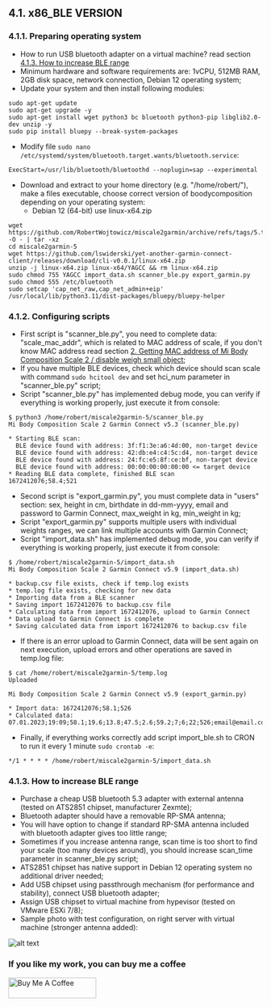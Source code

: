 ## 4.1. x86_BLE VERSION
### 4.1.1. Preparing operating system
- How to run USB bluetooth adapter on a virtual machine? read section [4.1.3. How to increase BLE range](https://github.com/RobertWojtowicz/miscale2garmin/blob/master/manuals/x86_ble.md#413-how-to-increase-ble-range)
- Minimum hardware and software requirements are: 1vCPU, 512MB RAM, 2GB disk space, network connection, Debian 12 operating system;
- Update your system and then install following modules:
```
sudo apt-get update
sudo apt-get upgrade -y
sudo apt-get install wget python3 bc bluetooth python3-pip libglib2.0-dev unzip -y
sudo pip install bluepy --break-system-packages
```
- Modify file ```sudo nano /etc/systemd/system/bluetooth.target.wants/bluetooth.service```:
```
ExecStart=/usr/lib/bluetooth/bluetoothd --noplugin=sap --experimental
```
- Download and extract to your home directory (e.g. "/home/robert/"), make a files executable, choose correct version of boodycomposition depending on your operating system:
  - Debian 12 (64-bit) use linux-x64.zip
```
wget https://github.com/RobertWojtowicz/miscale2garmin/archive/refs/tags/5.tar.gz -O - | tar -xz
cd miscale2garmin-5
wget https://github.com/lswiderski/yet-another-garmin-connect-client/releases/download/cli-v0.0.1/linux-x64.zip
unzip -j linux-x64.zip linux-x64/YAGCC && rm linux-x64.zip
sudo chmod 755 YAGCC import_data.sh scanner_ble.py export_garmin.py
sudo chmod 555 /etc/bluetooth
sudo setcap 'cap_net_raw,cap_net_admin+eip' /usr/local/lib/python3.11/dist-packages/bluepy/bluepy-helper
```

### 4.1.2. Configuring scripts
- First script is "scanner_ble.py", you need to complete data: "scale_mac_addr", which is related to MAC address of scale, if you don't know MAC address read section [2. Getting MAC address of Mi Body Composition Scale 2 / disable weigh small object](https://github.com/RobertWojtowicz/miscale2garmin/tree/master#2-getting-mac-address-of-mi-body-composition-scale-2--disable-weigh-small-object);
- If you have multiple BLE devices, check which device should scan scale with command ```sudo hcitool dev``` and set hci_num parameter in "scanner_ble.py" script;
- Script "scanner_ble.py" has implemented debug mode, you can verify if everything is working properly, just execute it from console:
```
$ python3 /home/robert/miscale2garmin-5/scanner_ble.py
Mi Body Composition Scale 2 Garmin Connect v5.3 (scanner_ble.py)

* Starting BLE scan:
  BLE device found with address: 3f:f1:3e:a6:4d:00, non-target device
  BLE device found with address: 42:db:e4:c4:5c:d4, non-target device
  BLE device found with address: 24:fc:e5:8f:ce:bf, non-target device
  BLE device found with address: 00:00:00:00:00:00 <= target device
* Reading BLE data complete, finished BLE scan
1672412076;58.4;521
```
- Second script is "export_garmin.py", you must complete data in "users" section: sex, height in cm, birthdate in dd-mm-yyyy, email and password to Garmin Connect, max_weight in kg, min_weight in kg;
- Script "export_garmin.py" supports multiple users with individual weights ranges, we can link multiple accounts with Garmin Connect;
- Script "import_data.sh" has implemented debug mode, you can verify if everything is working properly, just execute it from console:
```
$ /home/robert/miscale2garmin-5/import_data.sh
Mi Body Composition Scale 2 Garmin Connect v5.9 (import_data.sh)

* backup.csv file exists, check if temp.log exists
* temp.log file exists, checking for new data
* Importing data from a BLE scanner
* Saving import 1672412076 to backup.csv file
* Calculating data from import 1672412076, upload to Garmin Connect
* Data upload to Garmin Connect is complete
* Saving calculated data from import 1672412076 to backup.csv file
```
- If there is an error upload to Garmin Connect, data will be sent again on next execution, upload errors and other operations are saved in temp.log file:
```
$ cat /home/robert/miscale2garmin-5/temp.log
Uploaded

Mi Body Composition Scale 2 Garmin Connect v5.9 (export_garmin.py)

* Import data: 1672412076;58.1;526
* Calculated data: 07.01.2023;19:09;58.1;19.6;13.8;47.5;2.6;59.2;7;6;22;526;email@email.com;07.01.2023;19:21
```
- Finally, if everything works correctly add script import_ble.sh to CRON to run it every 1 minute ```sudo crontab -e```:
```
*/1 * * * * /home/robert/miscale2garmin-5/import_data.sh
```

### 4.1.3. How to increase BLE range
- Purchase a cheap USB bluetooth 5.3 adapter with external antenna (tested on ATS2851 chipset, manufacturer Zexmte);
- Bluetooth adapter should have a removable RP-SMA antenna;
- You will have option to change if standard RP-SMA antenna included with bluetooth adapter gives too little range;
- Sometimes if you increase antenna range, scan time is too short to find your scale (too many devices around), you should increase scan_time parameter in scanner_ble.py script;
- ATS2851 chipset has native support in Debian 12 operating system no additional driver needed;
- Add USB chipset using passthrough mechanism (for performance and stability), connect USB bluetooth adapter;
- Assign USB chipset to virtual machine from hypevisor (tested on VMware ESXi 7/8);
- Sample photo with test configuration, on right server with virtual machine (stronger antenna added):

![alt text](https://github.com/RobertWojtowicz/miscale2garmin/blob/master/manuals/usb.jpg)

### If you like my work, you can buy me a coffee
<a href="https://www.buymeacoffee.com/RobertWojtowicz" target="_blank"><img src="https://cdn.buymeacoffee.com/buttons/default-orange.png" alt="Buy Me A Coffee" height="41" width="174"></a>